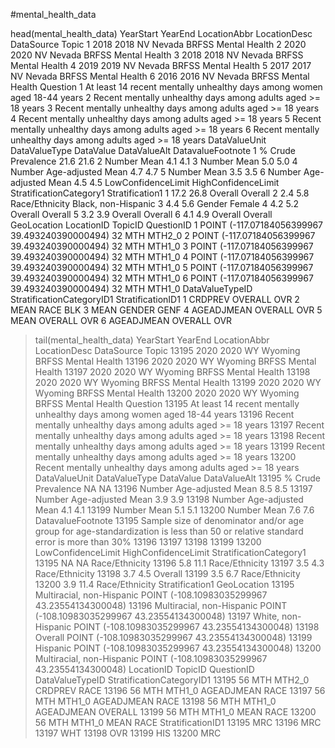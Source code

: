 #mental_health_data

head(mental_health_data)
  YearStart YearEnd LocationAbbr LocationDesc DataSource         Topic
1      2018    2018           NV       Nevada      BRFSS Mental Health
2      2020    2020           NV       Nevada      BRFSS Mental Health
3      2018    2018           NV       Nevada      BRFSS Mental Health
4      2019    2019           NV       Nevada      BRFSS Mental Health
5      2017    2017           NV       Nevada      BRFSS Mental Health
6      2016    2016           NV       Nevada      BRFSS Mental Health
                                                                 Question
1 At least 14 recent mentally unhealthy days among women aged 18-44 years
2            Recent mentally unhealthy days among adults aged >= 18 years
3            Recent mentally unhealthy days among adults aged >= 18 years
4            Recent mentally unhealthy days among adults aged >= 18 years
5            Recent mentally unhealthy days among adults aged >= 18 years
6            Recent mentally unhealthy days among adults aged >= 18 years
  DataValueUnit     DataValueType DataValue DataValueAlt DatavalueFootnote
1             %  Crude Prevalence      21.6         21.6              <NA>
2        Number              Mean       4.1          4.1              <NA>
3        Number              Mean       5.0          5.0              <NA>
4        Number Age-adjusted Mean       4.7          4.7              <NA>
5        Number              Mean       3.5          3.5              <NA>
6        Number Age-adjusted Mean       4.5          4.5              <NA>
  LowConfidenceLimit HighConfidenceLimit StratificationCategory1     Stratification1
1               17.2                26.8                 Overall             Overall
2                2.4                 5.8          Race/Ethnicity Black, non-Hispanic
3                4.4                 5.6                  Gender              Female
4                4.2                 5.2                 Overall             Overall
5                3.2                 3.9                 Overall             Overall
6                4.1                 4.9                 Overall             Overall
                                     GeoLocation LocationID TopicID QuestionID
1 POINT (-117.07184056399967 39.493240390000494)         32     MTH     MTH2_0
2 POINT (-117.07184056399967 39.493240390000494)         32     MTH     MTH1_0
3 POINT (-117.07184056399967 39.493240390000494)         32     MTH     MTH1_0
4 POINT (-117.07184056399967 39.493240390000494)         32     MTH     MTH1_0
5 POINT (-117.07184056399967 39.493240390000494)         32     MTH     MTH1_0
6 POINT (-117.07184056399967 39.493240390000494)         32     MTH     MTH1_0
  DataValueTypeID StratificationCategoryID1 StratificationID1
1         CRDPREV                   OVERALL               OVR
2            MEAN                      RACE               BLK
3            MEAN                    GENDER              GENF
4      AGEADJMEAN                   OVERALL               OVR
5            MEAN                   OVERALL               OVR
6      AGEADJMEAN                   OVERALL               OVR
> tail(mental_health_data)
      YearStart YearEnd LocationAbbr LocationDesc DataSource         Topic
13195      2020    2020           WY      Wyoming      BRFSS Mental Health
13196      2020    2020           WY      Wyoming      BRFSS Mental Health
13197      2020    2020           WY      Wyoming      BRFSS Mental Health
13198      2020    2020           WY      Wyoming      BRFSS Mental Health
13199      2020    2020           WY      Wyoming      BRFSS Mental Health
13200      2020    2020           WY      Wyoming      BRFSS Mental Health
                                                                     Question
13195 At least 14 recent mentally unhealthy days among women aged 18-44 years
13196            Recent mentally unhealthy days among adults aged >= 18 years
13197            Recent mentally unhealthy days among adults aged >= 18 years
13198            Recent mentally unhealthy days among adults aged >= 18 years
13199            Recent mentally unhealthy days among adults aged >= 18 years
13200            Recent mentally unhealthy days among adults aged >= 18 years
      DataValueUnit     DataValueType DataValue DataValueAlt
13195             %  Crude Prevalence        NA           NA
13196        Number Age-adjusted Mean       8.5          8.5
13197        Number Age-adjusted Mean       3.9          3.9
13198        Number Age-adjusted Mean       4.1          4.1
13199        Number              Mean       5.1          5.1
13200        Number              Mean       7.6          7.6
                                                                                                                    DatavalueFootnote
13195 Sample size of denominator and/or age group for age-standardization is less than 50 or relative standard error is more than 30%
13196                                                                                                                            <NA>
13197                                                                                                                            <NA>
13198                                                                                                                            <NA>
13199                                                                                                                            <NA>
13200                                                                                                                            <NA>
      LowConfidenceLimit HighConfidenceLimit StratificationCategory1
13195                 NA                  NA          Race/Ethnicity
13196                5.8                11.1          Race/Ethnicity
13197                3.5                 4.3          Race/Ethnicity
13198                3.7                 4.5                 Overall
13199                3.5                 6.7          Race/Ethnicity
13200                3.9                11.4          Race/Ethnicity
                Stratification1                                   GeoLocation
13195 Multiracial, non-Hispanic POINT (-108.10983035299967 43.23554134300048)
13196 Multiracial, non-Hispanic POINT (-108.10983035299967 43.23554134300048)
13197       White, non-Hispanic POINT (-108.10983035299967 43.23554134300048)
13198                   Overall POINT (-108.10983035299967 43.23554134300048)
13199                  Hispanic POINT (-108.10983035299967 43.23554134300048)
13200 Multiracial, non-Hispanic POINT (-108.10983035299967 43.23554134300048)
      LocationID TopicID QuestionID DataValueTypeID StratificationCategoryID1
13195         56     MTH     MTH2_0         CRDPREV                      RACE
13196         56     MTH     MTH1_0      AGEADJMEAN                      RACE
13197         56     MTH     MTH1_0      AGEADJMEAN                      RACE
13198         56     MTH     MTH1_0      AGEADJMEAN                   OVERALL
13199         56     MTH     MTH1_0            MEAN                      RACE
13200         56     MTH     MTH1_0            MEAN                      RACE
      StratificationID1
13195               MRC
13196               MRC
13197               WHT
13198               OVR
13199               HIS
13200               MRC